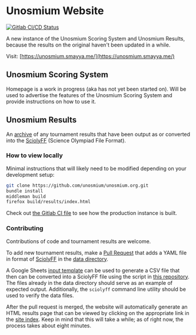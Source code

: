 # Unosmium Website

[![Gitlab CI/CD Status](https://gitlab.com/smayya337/unosmium.org/badges/master/pipeline.svg)](https://gitlab.com/smayya337/unosmium.org/-/pipelines)

A new instance of the Unosmium Scoring System and Unosmium Results, because the results on the original haven't been updated in a while.

Visit: [https://unosmium.smayya.me/](https://unosmium.smayya.me/)

## Unosmium Scoring System

Homepage is a work in progress (aka has not yet been started on). Will be used
to advertise the features of the Unosmium Scoring System and provide
instructions on how to use it.

## Unosmium Results

An [archive](https://unosmium.smayya.me/results/) of any tournament results
that have been output as or converted into the
[SciolyFF](https://github.com/unosmium/sciolyff) (Science Olympiad File Format).

### How to view locally

Minimal instructions that will likely need to be modified depending on your
development setup:
```sh
git clone https://github.com/unosmium/unosmium.org.git
bundle install
middleman build
firefox build/results/index.html
```

Check out [the Gitlab CI file](https://github.com/smayya337/unosmium.org/blob/master/.gitlab-ci.yml) to see how the production instance is built.

### Contributing

Contributions of code and tournament results are welcome.

To add new tournament results, make a [Pull
Request](https://help.github.com/en/articles/creating-a-pull-request) that adds
a YAML file in format of [SciolyFF](https://github.com/unosmium/sciolyff) in the
[data directory](/data).

A Google Sheets [input
template](https://docs.google.com/spreadsheets/d/1bkDCZD1NYYsS8L8m_e_cZ2kn9dZm2vufC4U9hNum6Hg)
can be used to generate a CSV file that then can be converted into a SciolyFF
file using the script in [this
repository](https://github.com/unosmium/sciolyff-conversions).  The files
already in the data directory should serve as an example of expected output.
Additionally, the `sciolyff` command line utility should be used to verify the
data files.

After the pull request is merged, the website will automatically generate an
HTML results page that can be viewed by clicking on the appropriate link in the
[site index](https://unosmium.smayya.me/results/). Keep in mind that this will take a while; as of right now, the process takes about eight minutes.
